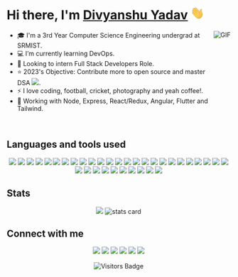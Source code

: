 <!-- ![Divyanshu Yadav (5)](https://user-images.githubusercontent.com/91051053/190860704-48723df0-5c19-465a-afae-b94973bfc74b.png) -->
# Hi there, I'm <a href="https://www.linkedin.com/in/divyanshu-yadav-b32a76220/" target="_blank" rel="noopener noreferrer">Divyanshu Yadav</a> <img src="https://raw.githubusercontent.com/ABSphreak/ABSphreak/master/gifs/Hi.gif" height="30" />
 
<!-- <img align="right" alt="GIF" height="160px" src="https://media.giphy.com/media/du3J3cXyzhj75IOgvA/giphy.gif" /> -->
<img align="right" alt="GIF" height="140px" src="https://user-images.githubusercontent.com/91051053/219441109-ae96da6a-1644-45f6-bb8d-321d39fb996f.png" />
 

 
 
- 🎓 I'm a 3rd Year Computer Science Engineering undergrad at SRMIST.  
- 💻 I’m currently learning DevOps. 
- 👯 Looking to intern Full Stack Developers Role.
- ⭐ 2023's Objective: Contribute more to open source and master DSA <img src="https://media.giphy.com/media/WUlplcMpOCEmTGBtBW/giphy.gif" width="30">. 
- ⚡ I love coding, football, cricket, photography and yeah coffee!. 
- 🚀 Working with Node, Express, React/Redux, Angular, Flutter and Tailwind.
<br/> 

<!--  ![banner](https://user-images.githubusercontent.com/91051053/192588281-8b9b87ae-02e5-4718-8679-5ccae0dcc4a8.png) -->
 
## Languages and tools used
<p align="center">
 <img src="https://img.shields.io/badge/HTML5-E34F26?style=for-the-badge&logo=html5&logoColor=white"><img/>
 <img src="https://img.shields.io/badge/CSS3-1572B6?style=for-the-badge&logo=css3&logoColor=white"><img/>
 <img src="https://img.shields.io/badge/JavaScript-323330?style=for-the-badge&logo=javascript&logoColor=F7DF1E"><img/>
 <img src="https://img.shields.io/badge/Bootstrap-563D7C?style=for-the-badge&logo=bootstrap&logoColor=white"><img/>
 <img src="https://img.shields.io/badge/Tailwind_CSS-38B2AC?style=for-the-badge&logo=tailwind-css&logoColor=white"><img/>
 <img src="https://img.shields.io/badge/npm-CB3837?style=for-the-badge&logo=npm&logoColor=white"><img/>
 <img src="https://img.shields.io/badge/Yarn-2C8EBB?style=for-the-badge&logo=yarn&logoColor=white"><img/>
 <img src="https://img.shields.io/badge/Node.js-339933?style=for-the-badge&logo=nodedotjs&logoColor=white"><img/>
 <img src="https://img.shields.io/badge/React-20232A?style=for-the-badge&logo=react&logoColor=61DAFB"><img/>
 <img src="https://img.shields.io/badge/svelte-%23f1413d.svg?style=for-the-badge&logo=svelte&logoColor=white"/>
 <img src="https://img.shields.io/badge/angular-%23DD0031.svg?style=for-the-badge&logo=angular&logoColor=white"/>
 <img src="https://img.shields.io/badge/React_Router-CA4245?style=for-the-badge&logo=react-router&logoColor=white"><img/>
 <img src="https://img.shields.io/badge/Redux-593D88?style=for-the-badge&logo=redux&logoColor=white"><img/>
 <img src="https://img.shields.io/badge/Express.js-000000?style=for-the-badge&logo=express&logoColor=whit"><img/>
 <img src="https://img.shields.io/badge/-GraphQL-E10098?style=for-the-badge&logo=graphql&logoColor=white"><img/>
 <img src="https://img.shields.io/badge/Material%20UI-007FFF?style=for-the-badge&logo=mui&logoColor=white"><img/>
 <img src="https://img.shields.io/badge/MongoDB-4EA94B?style=for-the-badge&logo=mongodb&logoColor=white"><img/>
 <img src="https://img.shields.io/badge/Supabase-181818?style=for-the-badge&logo=supabase&logoColor=white"><img/>
 <img src="https://img.shields.io/badge/TypeScript-007ACC?style=for-the-badge&logo=typescript&logoColor=white"><img/>
 <img src="https://img.shields.io/badge/next.js-000000?style=for-the-badge&logo=nextdotjs&logoColor=white"><img/>
 <img src="https://img.shields.io/badge/Figma-F24E1E?style=for-the-badge&logo=figma&logoColor=white"><img/>
 <img src="https://img.shields.io/badge/Canva-%2300C4CC.svg?&style=for-the-badge&logo=Canva&logoColor=white"><img/>
 <img src="https://img.shields.io/badge/java-%23ED8B00.svg?style=for-the-badge&logo=java&logoColor=white"><img/>
 <img src="https://img.shields.io/badge/C-00599C?style=for-the-badge&logo=c&logoColor=white"><img/>
 <img src="https://img.shields.io/badge/Flutter-%2302569B.svg?style=for-the-badge&logo=Flutter&logoColor=white"/>
 <img src="https://img.shields.io/badge/C%2B%2B-00599C?style=for-the-badge&logo=c%2B%2B&logoColor=white"><img/>
 <img src="https://img.shields.io/badge/Python-FFD43B?style=for-the-badge&logo=python&logoColor=blue"><img/>
 <img src="https://img.shields.io/badge/GitHub_Actions-2088FF?style=for-the-badge&logo=github-actions&logoColor=white"><img/>
 <img src="https://img.shields.io/badge/GitHub-100000?style=for-the-badge&logo=github&logoColor=white"><img/>
 <img src="https://img.shields.io/badge/Amazon_AWS-FF9900?style=for-the-badge&logo=amazonaws&logoColor=white"><img/>
 <img src="https://img.shields.io/badge/Google_Cloud-4285F4?style=for-the-badge&logo=google-cloud&logoColor=white"><img/>
 <img src="https://img.shields.io/badge/Heroku-430098?style=for-the-badge&logo=heroku&logoColor=white"><img/>
 <img src="https://img.shields.io/badge/Netlify-00C7B7?style=for-the-badge&logo=netlify&logoColor=white"><img/>
 <img src="https://img.shields.io/badge/Vercel-000000?style=for-the-badge&logo=vercel&logoColor=white"><img/>
 <img src="https://img.shields.io/badge/amazon%20alexa-52b5f7?style=for-the-badge&logo=amazon%20alexa&logoColor=white"><img/>
</p> 
<!--  [![@devyansh18's Holopin board](https://holopin.me/devyansh18)](https://holopin.io/@devyansh18) -->
      
 ## Stats
<!--  <p align="center">
 <img src="https://github-readme-streak-stats.herokuapp.com/?user=divyanshu1810&theme=dark" width="45%" align="center"/>
 <img src="https://github-readme-stats.vercel.app/api?username=divyanshu1810&theme=dark&count_private=true&include_all_commits=true&show_icons=true&custom_title=%23%20GitHub%20Stats%20%E2%9C%85" width="45%" align="center"/>
  <br/>
  <img src="https://github-readme-stats.vercel.app/api/top-langs/?username=divyanshu1810&theme=dark&layout=compact&langs_count=10&custom_title=%23%20Most%20Used%20Languages%20%F0%9F%91%A8%F0%9F%8F%BD%E2%80%8D%F0%9F%92%BB" align="center" width="30%"/>
  <img src="https://github-profile-summary-cards.vercel.app/api/cards/profile-details?username=divyanshu1810&theme=moonlight" width="58%" align="center" />
 <!--
  <img src="https://github-profile-trophy.vercel.app/?username=divyanshu1810&row=1(https://github.com/divyanshu1810/github-profile-trophy)" />
-->
<!-- <p/> --> 
 <p align="center">
         <img src="https://github-profile-summary-cards.vercel.app/api/cards/most-commit-language?username=divyanshu1810&theme=radical" />
        <img alt= "stats card" src="https://github-profile-summary-cards.vercel.app/api/cards/stats?username=divyanshu1810&theme=radical">

<p>
 
 ## Connect with me 
<p align="center">
  <a href="https://twitter.com/Devyansh18_" target="_blank"><img src="https://img.shields.io/badge/twitter-%231DA1F2.svg?&style=for-the-badge&logo=twitter&logoColor=white" /></a>
<!--   <a href="https://dev.to/divyanshu1810"><img src="https://img.shields.io/badge/dev.to-0A0A0A?style=for-the-badge&logo=dev.to&logoColor=white" /><a/> -->
  <a href="https://www.linkedin.com/in/divyanshu-yadav-b32a76220/" target="_blank"><img src="https://img.shields.io/badge/linkedin-%230077B5.svg?&style=for-the-badge&logo=linkedin&logoColor=white" /></a>
  <a href="https://www.instagram.com/devyansh18._/?hl=en" target="_blank"><img src="https://img.shields.io/badge/instagram-%23E4405F.svg?&style=for-the-badge&logo=instagram&logoColor=white" /></a>
  <a href="https://divyanshu1810.github.io/my-portfolio/" target="_blank"><img src="https://img.shields.io/badge/my_portfolio-000?style=for-the-badge&logo=ko-fi&logoColor=white" /></a>
<!--   <a href><img src="https://img.shields.io/badge/%3CServer%3E-%237289DA.svg?style=for-the-badge&logo=discord&logoColor=white" /><a/>  -->
  <a href="https://leetcode.com/devofficial1810/"><img src="https://img.shields.io/badge/LeetCode-000000?style=for-the-badge&logo=LeetCode&logoColor=#d16c06" /><a/>
  <a href="https://open.spotify.com/user/31yiatzg676ra4ufpnvrw6jyz6dm?si=ahCrZjFpQHa1INLSKmKDrw&utm_source=native-share-menu&nd=1"><img src="https://img.shields.io/badge/Spotify-1ED760?style=for-the-badge&logo=spotify&logoColor=white" /><a/>
</p>
 
<!--    ## Facts
   ```
  >> java facts.java
  
  People say "Jack of all Trades, Master of None",
  Quoted back in 1592, still a cliche in 2022.
  
  I say "Explorer of all Trades, Master of One".
  ```
-->   
   <p align="center">
    <img align="center" src="https://visitor-badge.glitch.me/badge?page_id=divyanshu1810.visitor-badge" alt="Visitors Badge"><img/>
   <p/>
    
